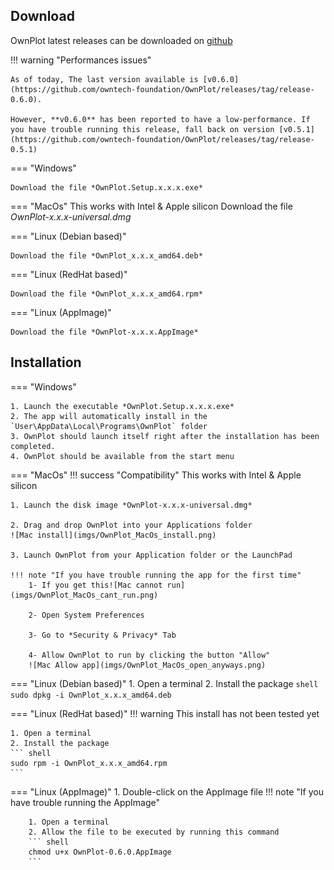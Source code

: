 
## Download
OwnPlot latest releases can be downloaded on [github](https://github.com/owntech-foundation/OwnPlot/releases)

!!! warning "Performances issues"

	As of today, The last version available is [v0.6.0](https://github.com/owntech-foundation/OwnPlot/releases/tag/release-0.6.0).

	However, **v0.6.0** has been reported to have a low-performance. If you have trouble running this release, fall back on version [v0.5.1](https://github.com/owntech-foundation/OwnPlot/releases/tag/release-0.5.1)

=== "Windows"

	Download the file *OwnPlot.Setup.x.x.x.exe*

=== "MacOs"
	This works with Intel & Apple silicon
	Download the file *OwnPlot-x.x.x-universal.dmg*

=== "Linux (Debian based)"

	Download the file *OwnPlot_x.x.x_amd64.deb*

=== "Linux (RedHat based)"

	Download the file *OwnPlot_x.x.x_amd64.rpm*

=== "Linux (AppImage)"

	Download the file *OwnPlot-x.x.x.AppImage*

## Installation

=== "Windows"

	1. Launch the executable *OwnPlot.Setup.x.x.x.exe*
	2. The app will automatically install in the `User\AppData\Local\Programs\OwnPlot` folder
	3. OwnPlot should launch itself right after the installation has been completed.
	4. OwnPlot should be available from the start menu

=== "MacOs"
	!!! success "Compatibility"
		This works with Intel & Apple silicon
	
	1. Launch the disk image *OwnPlot-x.x.x-universal.dmg*

	2. Drag and drop OwnPlot into your Applications folder 
	![Mac install](imgs/OwnPlot_MacOs_install.png)

	3. Launch OwnPlot from your Application folder or the LaunchPad

	!!! note "If you have trouble running the app for the first time"
		1- If you get this![Mac cannot run](imgs/OwnPlot_MacOs_cant_run.png)

		2- Open System Preferences

		3- Go to *Security & Privacy* Tab
		
		4- Allow OwnPlot to run by clicking the button "Allow"
		![Mac Allow app](imgs/OwnPlot_MacOs_open_anyways.png)

=== "Linux (Debian based)"
	1. Open a terminal
	2. Install the package
	``` shell
	sudo dpkg -i OwnPlot_x.x.x_amd64.deb
	```

=== "Linux (RedHat based)"
	!!! warning
		This install has not been tested yet

	1. Open a terminal
	2. Install the package
	``` shell
	sudo rpm -i OwnPlot_x.x.x_amd64.rpm
	```

=== "Linux (AppImage)"
	1. Double-click on the AppImage file
	!!! note "If you have trouble running the AppImage"

		1. Open a terminal
		2. Allow the file to be executed by running this command
		``` shell
		chmod u+x OwnPlot-0.6.0.AppImage
		```